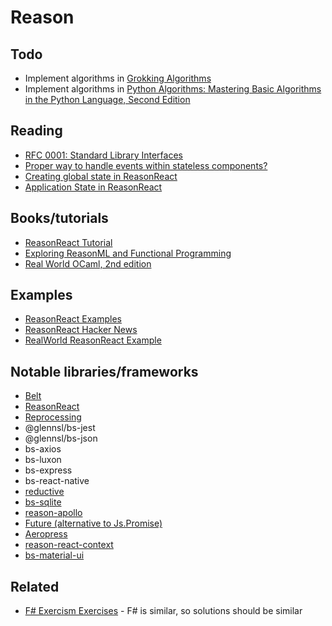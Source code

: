 # Reason

## Todo

- Implement algorithms in [Grokking Algorithms](https://www.safaribooksonline.com/library/view/grokking-algorithms-an/9781617292231/)
- Implement algorithms in [Python Algorithms: Mastering Basic Algorithms in the Python Language, Second Edition](https://www.safaribooksonline.com/library/view/python-algorithms-mastering/9781484200551/)

## Reading

- [RFC 0001: Standard Library Interfaces](https://github.com/ReasonMLSthlm/community-rfcs/blob/master/text/0001-standard-library-interfaces.md)
- [Proper way to handle events within stateless components?](https://reasonml.chat/t/proper-way-to-handle-events-within-stateless-components/748)
- [Creating global state in ReasonReact](https://medium.com/@Hehk/creating-global-state-in-reasonreact-f84701c6ab6)
- [Application State in ReasonReact](https://medium.com/@elvesbane/application-state-in-reasonreact-1626859366a8)

## Books/tutorials 

- [ReasonReact Tutorial](https://jaredforsyth.com/posts/a-reason-react-tutorial/)
- [Exploring ReasonML and Functional Programming](http://reasonmlhub.com/exploring-reasonml/) 
- [Real World OCaml, 2nd edition](https://dev.realworldocaml.org/)

## Examples

- [ReasonReact Examples](https://github.com/reasonml-community/reason-react-example)
- [ReasonReact Hacker News](https://github.com/reasonml-community/reason-react-hacker-news)
- [RealWorld ReasonReact Example](https://github.com/gothinkster/reasonml-realworld-example-app)

## Notable libraries/frameworks

- [Belt](https://bucklescript.github.io/bucklescript/api/Belt.html)
- [ReasonReact](https://reasonml.github.io/reason-react/en/)
- [Reprocessing](https://github.com/Schmavery/reprocessing)
- @glennsl/bs-jest
- @glennsl/bs-json
- bs-axios
- bs-luxon
- bs-express
- bs-react-native
- [reductive](https://github.com/reasonml-community/reductive)
- [bs-sqlite](https://github.com/scull7/bs-sqlite)
- [reason-apollo](https://github.com/apollographql/reason-apollo)
- [Future (alternative to Js.Promise)](https://github.com/RationalJS/future)
- [Aeropress](https://github.com/RationalJS/Aeropress)
- [reason-react-context](https://github.com/Hehk/reason-react-context)
- [bs-material-ui](https://github.com/InsidersByte/bs-material-ui)

## Related

- [F# Exercism Exercises](http://exercism.io/languages/fsharp/about) - F# is similar, so solutions should be similar
